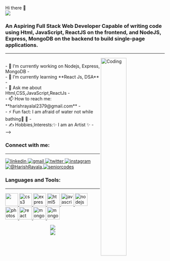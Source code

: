 Hi there 👋
<br/><img src="https://readme-typing-svg.herokuapp.com?font=Architects+Daughter&amp;color=FF7722&amp;size=30&amp;lines=Hey!+I'm+Harish+Rayala!;" style="max-width: 100%;">
<br/>
<h3 textalign="center" >An Aspiring Full Stack Web Developer Capable of writing code using Html, JavaScript, ReactJS on the frontend, and NodeJS, Express, MongoDB on the backend to build single-page applications.</h3>
<hr/>
<img align="right" width="40%" height="auto" src="https://i.pinimg.com/originals/e1/f3/41/e1f3413bf5036045713341394f617225.gif" alt="Coding" />
<br/>
- 🔭 I’m currently working on Nodejs, Express, MongoDB
- <br/>
- 🌱 I’m currently learning **React Js, DSA**
- <br/>
- 💬 Ask me about Html,CSS,JavaScript,ReactJs
- <br/>
- 📫 How to reach me: **harishrayalal2379@gmail.com**
- <br/>
- ⚡ Fun fact: I am afraid of water not while bathing🤪 🥶
- <br/>
- ✍️ Hobbies,Interests:✨ I am an Artist ✨
- <br/>
-->


<h3 align="left">Connect with me:</h3>
<hr/>
<div>
<a href="https://www.linkedin.com/in/harish-rayala/" target="_blank">
<img src="https://img.shields.io/badge/Linkedin-0A66C2?style=for-the-badge&logo=linkedin&logoColor=white" alt="linkedin" />
</a>
<a href="mailto:harishrayala2379@gmail.com" target="_blank">
<img src="https://img.shields.io/badge/email%20me-EA4335?style=for-the-badge&logo=gmail&logoColor=white" alt="gmail" />
</a>
<a href="https://twitter.com/i_amHarish" target="_blank">
<img src="https://img.shields.io/badge/Twitter-00acee?style=for-the-badge&logo=twitter&logoColor=white" alt="twitter" />
</a>
<a href="https://www.instagram.com/i_m_rayalaharish/" target="_blank">
<img src="https://img.shields.io/badge/Instagram-d62976?style=for-the-badge&logo=instagram&logoColor=white" alt="instagram" />
</a>
 <br/>
<a href="https://medium.com/@harishrayala2379" target="_blank">
<img align="center" src="https://img.shields.io/badge/medium-ffc506?style=for-the-badge&logo=medium&logoColor=black" alt="@HarishRayala" />
</a>
<a href="https://www.youtube.com/channel/UC1_XiMsi5RzVp2GsBsrniDQ" target="_blank">
<img align="center" src="https://img.shields.io/badge/youtube-ffffff?style=for-the-badge&logo=youtube&logoColor=ff0000" alt="seniorcodes" />
</a>
</div>

<h3 align="left">Languages and Tools:</h3>
<hr/>
<p align="left"> <a href="https://chakra-ui.com/" target="_blank" rel="noreferrer"> <img src="https://img.icons8.com/color/48/null/chakra-ui.png" width="40" height="40"/> </a> <a href="https://www.w3schools.com/css/" target="_blank" rel="noreferrer"> <img src="https://img.icons8.com/color/48/null/css3.png" alt="css3" width="40" height="40"/> </a> <a href="https://expressjs.com" target="_blank" rel="noreferrer"> <img src="https://www.edureka.co/blog/wp-content/uploads/2019/07/express-logo.png" alt="express" width="40" height="40"/> </a> <a href="https://www.w3.org/html/" target="_blank" rel="noreferrer"> <img src="https://img.icons8.com/color/48/null/html-5--v1.png" alt="html5" width="40" height="40"/> </a> <a href="https://developer.mozilla.org/en-US/docs/Web/JavaScript" target="_blank" rel="noreferrer"> <img src="https://img.icons8.com/color/48/null/javascript--v1.png" alt="javascript" width="40" height="40"/> </a> <a href="https://nodejs.org" target="_blank" rel="noreferrer"> <img src="https://img.icons8.com/color/48/null/nodejs.png" alt="nodejs" width="40" height="40"/> </a> <a href="https://www.photoshop.com/en" target="_blank" rel="noreferrer"> <img src="https://img.icons8.com/color/48/null/adobe-photoshop--v1.png" alt="photoshop" width="40" height="40"/> </a> <a href="https://reactjs.org/" target="_blank" rel="noreferrer"> <img src="https://img.icons8.com/office/48/null/react.png" alt="react" width="40" height="40"/> </a> <a href="https://www.mongodb.com/" target="_blank" rel="noreferrer"> <img src="https://img.icons8.com/color/48/null/mongodb.png" alt="mongodb" width="40" height="40"/> </a><a href="https://www.mongodb.com/products/compass" target="_blank" rel="noreferrer"> <img src="https://img.icons8.com/color/48/null/mongodb.png" alt="mongodbcompass" width="40" height="40"/> </a> </p>


 <p align="center">
   <img align="center"  src="https://github-readme-streak-stats.herokuapp.com/?user=HarishRayala&theme=dark" /> <br \>
  <img align="center"  src="https://github-readme-stats.vercel.app/api?username=HarishRayala&show_icons=true&theme=dark" />
</p>
<!-- <h3 align="center"> 
  Visitor count <br>
  <img src="https://profile-counter.glitch.me/harishrayala/count.svg" />
</h3> -->
